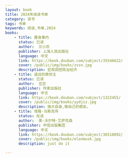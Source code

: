 ```yaml
---
layout: book
title: 2024年阅读书单
category: 读书
tags: 书单
keywords: 阅读,书单,2024
books: 
    - title: 置身事内
      status: 已读
      author:  兰小欢
      publisher: 上海人民出版社
      language: 中文
      link: https://book.douban.com/subject/35546622/
      cover: /public/img/books/zssn.jpg
      description: 宏观调控政治经济
    - title: 遥远的救世主
      status: 已读
      author:  豆豆
      publisher: 作家出版社
      language: 中文
      link: https://book.douban.com/subject/1322455/
      cover: /public/img/books/yydjsz.jpg
      description: 强大自身,做自己的朋友。
    - title: 埃隆·马斯克传
      status: 在读
      author:  美-沃尔特·艾萨克森
      publisher: 中信出版集团
      language: 中文
      link: https://book.douban.com/subject/36518892/
      cover: /public/img/books/elonmusk.jpg
      description: just do it

---
```

